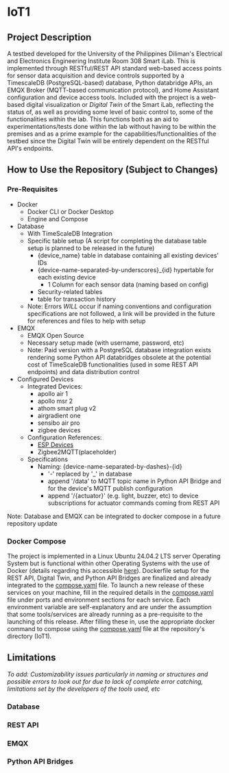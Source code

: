 # IoT1

## Project Description

A testbed developed for the University of the Philippines Diliman's Electrical and Electronics Engineering Institute Room 308 Smart iLab. This is implemented through RESTful/REST API standard web-based access points for sensor data acquisition and device controls supported by a TimescaleDB (PostgreSQL-based) database, Python databridge APIs, an EMQX Broker (MQTT-based communication protocol), and Home Assistant configuration and device access tools. Included with the project is a web-based digital visualization or _Digital Twin_ of the Smart iLab, reflecting the status of, as well as providing some level of basic control to, some of the functionalities within the lab. This functions both as an aid to experimentations/tests done within the lab without having to be within the premises and as a prime example for the capabilities/functionalities of the testbed since the Digital Twin will be entirely dependent on the RESTful API's endpoints.

## How to Use the Repository (Subject to Changes)

### Pre-Requisites
- Docker
  - Docker CLI or Docker Desktop
  - Engine and Compose
- Database
  - With TimeScaleDB Integration
  - Specific table setup (A script for completing the database table setup is planned to be released in the future)
    - {device_name} table in database containing all existing devices' IDs
    - {device-name-separated-by-underscores}_{id} hypertable for each existing device
      - 1 Column for each sensor data (naming based on config)
    - Security-related tables
    - table for transaction history
  - Note: Errors *WILL* occur if naming conventions and configuration specifications are not followed, a link will be provided in the future for references and files to help with setup
- EMQX
  - EMQX Open Source
  - Necessary setup made (with username, password, etc)
  - Note: Paid version with a PostgreSQL database integration exists rendering some Python API databridges obsolete at the potential cost of TimeScaleDB functionalities (used in some REST API endpoints) and data distribution control
- Configured Devices
  - Integrated Devices:
    - apollo air 1
    - apollo msr 2
    - athom smart plug v2
    - airgradient one
    - sensibo air pro
    - zigbee devices
  - Configuration References:
    - [ESP Devices](https://github.com/Julius-Ipac/Smart-iLAB)
    - Zigbee2MQTT(placeholder)
  - Specifications
    - Naming: {device-name-separated-by-dashes}-{id}
      - '-' replaced by '_' in database
      - append '/data' to MQTT topic name in Python API Bridge and for the device's MQTT publish configuration
      - append '/{actuator}' (e.g. light, buzzer, etc) to device subscriptions for actuator commands coming from REST API

Note: Database and EMQX can be integrated to docker compose in a future repository update

### Docker Compose

The project is implemented in a Linux Ubuntu 24.04.2 LTS server Operating System but is functional within other Operating Systems with the use of Docker (details regarding this accessible [here](https://www.docker.com/why-docker/)). Dockerfile setup for the REST API, Digital Twin, and Python API Bridges are finalized and already integrated to the [compose.yaml](compose.yaml) file. To launch a new release of these services on your machine, fill in the required details in the [compose.yaml](compose.yaml) file under ports and environment sections for each service. Each environment variable are self-explanatory and are under the assumption that some tools/services are already running as a pre-requisite to the launching of this release. After filling these in, use the appropriate docker command to compose using the [compose.yaml](compose.yaml) file at the repository's directory (IoT1).

## Limitations
*To add: Customizability issues particularly in naming or structures and possible errors to look out for due to lack of complete error catching, limitations set by the developers of the tools used, etc* 
### Database
### REST API
### EMQX
### Python API Bridges
